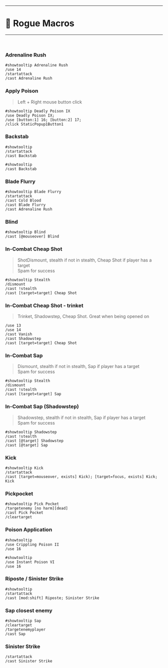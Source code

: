 
---

# 📜 Rogue Macros

---
<br>

### Adrenaline Rush
```
#showtooltip Adrenaline Rush
/use 14
/startattack
/cast Adrenaline Rush
```

### Apply Poison
> Left + Right mouse button click
```
#showtooltip Deadly Poison IX
/use Deadly Poison IX;
/use [button:1] 16; [button:2] 17;
/click StaticPopup1Button1
```

### Backstab
```
#showtooltip
/startattack
/cast Backstab
```
```
#showtooltip
/cast Backstab
```

### Blade Flurry
```
#showtooltip Blade Flurry
/startattack
/cast Cold Blood
/cast Blade Flurry
/cast Adrenaline Rush
```

### Blind
```
#showtooltip Blind
/cast [@mouseover] Blind
```

### In-Combat Cheap Shot
>ShotDismount, stealth if not in stealth, Cheap Shot if player has a target <br>
>Spam for success
```
#showtooltip Stealth
/dismount
/cast !stealth
/cast [target=target] Cheap Shot
```

### In-Combat Cheap Shot - trinket
>Trinket, Shadowstep, Cheap Shot. Great when being opened on
```
/use 13
/use 14
/cast Vanish
/cast Shadowstep
/cast [target=target] Cheap Shot
```

### In-Combat Sap
>Dismount, stealth if not in stealth, Sap if player has a target <br>
>Spam for success
```
#showtooltip Stealth
/dismount
/cast !stealth
/cast [target=target] Sap
```

### In-Combat Sap (Shadowstep)
>Shadowstep, stealth if not in stealth, Sap if player has a target <br>
>Spam for success
```
#showtooltip Shadowstep
/cast !stealth
/cast [@target] Shadowstep
/cast [@target] Sap
```

### Kick
```
#showtooltip Kick
/startattack
/cast [target=mouseover, exists] Kick); [target=focus, exists] Kick; Kick
```

### Pickpocket
```
#showtooltip Pick Pocket
/targetenemy [no harm][dead]
/cast Pick Pocket
/cleartarget
```

### Poison Application
```
#showtooltip
/use Crippling Poison II
/use 16
```
```
#showtooltip
/use Instant Poison VI
/use 16
```

### Riposte / Sinister Strike
```
#showtooltip
/startattack
/cast [mod:shift] Riposte; Sinister Strike

```

### Sap closest enemy
```
#showtooltip Sap
/cleartarget
/targetenemyplayer
/cast Sap
```


### Sinister Strike
```
/startattack
/cast Sinister Strike
```

